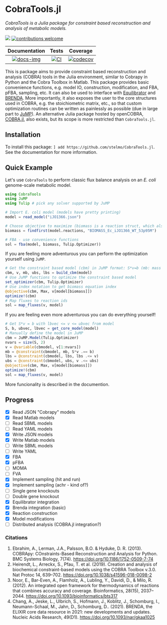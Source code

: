 # CobraTools.jl
*CobraTools is a Julia package for constraint based reconstruction and analysis of metabolic models.*

[docs-img]:https://img.shields.io/badge/docs-latest-blue.svg
[docs-url]: https://stelmo.github.io/CobraTools.jl/dev
 
[ci-img]: https://github.com/stelmo/CobraTools.jl/actions/workflows/ci.yml/badge.svg?branch=master&event=push
[ci-url]: https://github.com/stelmo/CobraTools.jl/actions/workflows/ci.yml

[cov-img]: https://codecov.io/gh/stelmo/CobraTools.jl/branch/master/graph/badge.svg?token=3AE3ZDCJJG
[cov-url]: https://codecov.io/gh/stelmo/CobraTools.jl

[contrib]: https://img.shields.io/badge/contributions-welcome-brightgreen.svg?style=flat

[license-img]: http://img.shields.io/badge/license-MIT-brightgreen.svg?style=flat
[license-url]: LICENSE.md

[![][license-img]][license-url] [![contributions welcome][contrib]](https://github.com/stelmo/CobraTools.jl/issues)

| **Documentation** | **Tests** | **Coverage** |
|:--------------:|:-------:|:---------:|
| [![docs-img]][docs-url] | [![CI][ci-img]][ci-url] | [![codecov][cov-img]][cov-url] |

This is package aims to provide constraint based reconstruction and analysis (COBRA) tools in the Julia environment, similar to Cobrapy in Python and the Cobra Toolbox in Matlab.
This package provides basic convenience functions, e.g. model IO, construction, modification, and FBA, pFBA, sampling, etc. It can also be used to interface with [Equilibrator](http://equilibrator.weizmann.ac.il/) and [BRENDA](https://www.brenda-enzymes.org/).
More importantly, it also exposes the user to the core structures used in COBRA, e.g. the stoichiometric matrix, etc., so that custom optimization routines can be written as painlessly as possible (due in large part to [JuMP](https://jump.dev/)). An alternative Julia package hosted by openCOBRA, [COBRA.jl](https://github.com/opencobra/COBRA.jl), also exists, but its scope is more restricted than `CobraTools.jl`.


## Installation

To install this package: `] add https://github.com/stelmo/CobraTools.jl`. See the documentation for more information.

## Quick Example
Let's use `CobraTools` to perform classic flux balance analysis on an *E. coli* genome-scale metabolic model.
```julia
using CobraTools
using JuMP
using Tulip # pick any solver supported by JuMP

# Import E. coli model (models have pretty printing)
model = read_model("iJO1366.json") 

# Choose objective to maximize (biomass is a reaction struct, which also has pretty printing)
biomass = findfirst(model.reactions, "BIOMASS_Ec_iJO1366_WT_53p95M")

# FBA - use convenience functions
sol = fba(model, biomass, Tulip.Optimizer))
```

If you are feeling more adventurous you can perform the optimization yourself using `JuMP`.
```julia
# Get the constraint based model (cbm) in JuMP format: S*v=b (mb: mass balance constraints) with lbs <= v <= ubs
cbm, v, mb, ubs, lbs = build_cbm(model)
# Use JuMP functions to optimize the constraint based model
set_optimizer(cbm, Tulip.Optimizer)
# Use index notation to get biomass equation index
@objective(cbm, Max, v[model[biomass]])
optimize!(cbm)    
# Map fluxes to reaction ids
sol = map_fluxes(v, model) 
```

If you are feeling even more adventurous you can do everything yourself!
```julia
# Get S*v = b with lbvec <= v <= ubvec from model
S, b, ubvec, lbvec = get_core_model(model) 
# Manually define the model in JuMP
cbm = JuMP.Model(Tulip.Optimizer)
nvars = size(S, 2)
v = @variable(cbmodel, v[1:nvars]) 
mb = @constraint(cbmodel, mb, S*v .== b) 
lbs = @constraint(cbmodel, lbs, lbs .<= v) 
ubs = @constraint(cbmodel, ubs, v .<= ubs) 
@objective(cbm, Max, v[model[biomass]])
optimize!(cbm)
sol = map_fluxes(v, model)
```
More funcionality is described in the documention.

## Progress

- [x] Read JSON "Cobrapy" models
- [x] Read Matlab models
- [ ] Read SBML models
- [ ] Read YAML models
- [x] Write JSON models
- [x] Write Matlab models
- [ ] Write SBML models
- [ ] Write YAML
- [x] FBA
- [X] pFBA
- [ ] MOMA
- [ ] FVA
- [x] Implement sampling (hit and run)
- [x] Implement sampling (achr - kind of?)
- [ ] Single gene knockouts
- [ ] Double gene knockout
- [x] Equilibrator integration
- [x] Brenda integration (basic)
- [x] Reaction construction
- [x] Model modifications
- [ ] Distributed analysis (COBRA.jl integration?)

### Citations
1) Ebrahim, A., Lerman, J.A., Palsson, B.O. & Hyduke, D. R. (2013). COBRApy: COnstraints-Based Reconstruction and Analysis for Python. BMC Systems Biology, 7(74). https://doi.org/10.1186/1752-0509-7-74
2) Heirendt, L., Arreckx, S., Pfau, T. et al. (2019). Creation and analysis of biochemical constraint-based models using the COBRA Toolbox v.3.0. Nat Protoc 14, 639–702. https://doi.org/10.1038/s41596-018-0098-2
3) Noor, E., Bar-Even, A., Flamholz, A., Lubling, Y., Davidi, D., & Milo, R. (2012). An integrated open framework for thermodynamics of reactions that combines accuracy and coverage. Bioinformatics, 28(15), 2037–2044. https://doi.org/10.1093/bioinformatics/bts317
4) Chang, A., Jeske, L., Ulbrich, S., Hofmann, J., Koblitz, J., Schomburg, I., Neumann-Schaal, M., Jahn, D., Schomburg, D.. (2021). BRENDA, the ELIXIR core data resource in 2021: new developments and updates. Nucleic Acids Research, 49(D1). https://doi.org/10.1093/nar/gkaa1025
